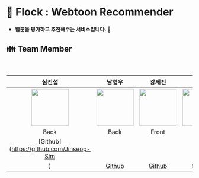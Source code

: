 # :green_book: Flock : Webtoon Recommender  
- __웹툰을 평가하고 추천해주는 서비스입니다. :green_book:__

## :family: Team Member
<br />

|심진섭|남형우|강세진|최 민|최정윤|
|:-:|:-:|:-:|:-:|:-:|
|<img src="https://user-images.githubusercontent.com/71700079/183434526-d6ff6eb5-512a-41b9-9965-c53f2dd2c31b.png" width="100" height="100">|<img src="https://user-images.githubusercontent.com/71700079/183433257-20338d29-4767-4225-a1ba-ed68fc17b4f9.png" width="100" height="100">|<img src="https://user-images.githubusercontent.com/71700079/183435569-ed711738-ea93-4ccd-9c05-cd57a55c7da2.jpg" width="100" height="100">|<img src="https://user-images.githubusercontent.com/71700079/182399634-fdbdd0db-6af9-4131-97b9-64604a509df4.jpg" width="100" height="100">|<img src="https://user-images.githubusercontent.com/71700079/183431565-1ded34d6-4677-4542-968c-cb82119ee53a.jpg" width="100" height="100">|
|Back|Back|Front|Front|Design|
|[Github](https://github.com/Jinseop-Sim
)|[Github](https://github.com/NamWoo77)|[Github](https://github.com/S2ej1n)|[Github](https://github.com/gogumajoa)| - |
